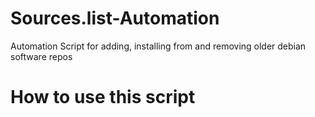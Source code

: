 # Sources.list-Automation
Automation Script for adding, installing from and removing older debian software repos

# How to use this script
